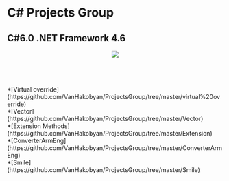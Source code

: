 # C# Projects Group

## C#6.0 .NET Framework 4.6

<p align="center">
<img src="https://kwork.ru/pics/t3/58/33029-1.jpg">
</p>
<br>
<br>
<br>
*[Virtual override](https://github.com/VanHakobyan/ProjectsGroup/tree/master/virtual%20override) <br>
*[Vector](https://github.com/VanHakobyan/ProjectsGroup/tree/master/Vector) <br>
*[Extension Methods](https://github.com/VanHakobyan/ProjectsGroup/tree/master/Extension) <br>
*[ConverterArmEng](https://github.com/VanHakobyan/ProjectsGroup/tree/master/ConverterArmEng) <br>
*[Smile](https://github.com/VanHakobyan/ProjectsGroup/tree/master/Smile) <br>
